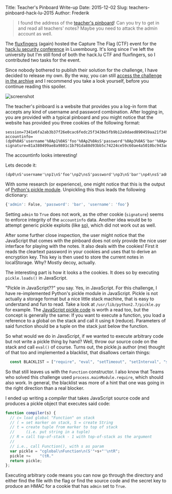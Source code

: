 Title: Teacher's Pinboard Write-up
Date: 2015-12-02
Slug: teachers-pinboard-hack-lu-2015
Author: Frederik

> I found the address of the [teacher's pinboard](https://school.fluxfingers.net:1502/)!
> Can you try to get in and read all teachers' notes?
> Maybe you need to attack the admin account as well.

The [fluxfingers](http://fluxfingers.net/) (again) hosted the Capture The Flag (CTF) event for the [hack.lu security conference](https://hack.lu) in Luxembourg. It's long since I've left the university but I'm still fond of both the hack.lu CTF and fluxfingers, so I contributed two tasks for the event.

Since nobody bothered to publish their solution for the challenge, I have decided to release my own. By the way, you can still [access the challenge in the archive](https://school.fluxfingers.net:1502/) and I recommend you take a look yourself, before you continue reading this spoiler.

![screenshot](/images/teacher-pinboard-screenshot.png)


The teacher's pinboard is a website that provides you a log-in form that accepts any kind of username and password combination. After logging in, you are provided with a typical pinboard and you might notice that the website has provided you three cookies of the following format:

```text
session=7341e6fa2ab3b37f26e0cac6fedc25f3438e5fb9b12a9daed890459aa21f349b12676b3d;
accountinfo=(dp0%0AS'username'%0Ap1%0AS'foo'%0Ap2%0AsS'password'%0Ap3%0AS'bar'%0Ap4%0AsS'admin'%0Ap5%0AI00%0As.;
signature=81a380499ae8a9801c1b791da88d93bb5c74224ce59c60ae4a5010bc943ad85f
```

The accountinfo looks interesting!

Lets decode it:

```text
(dp0\nS'username'\np1\nS'foo'\np2\nsS'password'\np3\nS'bar'\np4\nsS'admin'\np5\nI00\ns.
```

With some research (or experience), one might notice that this is the output of [Python's pickle module](https://docs.python.org/2/library/pickle.html). Unpickling this thus leads the following dictionary:

```js
{'admin': False, 'password': 'bar', 'username': 'foo'}
```
Setting `admin` to `True` does not work, as the other cookie (`signature`) seems to enforce integrity of the `accountinfo` data. Another idea would be to attempt generic pickle exploits (like [so](https://blog.nelhage.com/2011/03/exploiting-pickle/)), which did not work out as well.
 
After some further close inspection, the user might notice that the JavaScript that comes with the pinboard does not only provide the nice user interface for playing with the notes. It also deals with the cookies! First it reads the cleartext password in your cookies and uses that to derive an encryption key. This key is then used to store the current notes in localStorage. Why? Mostly decoy, actually.

The interesting part is how it looks a the cookies. It does so by executing `pickle.loads()` in JavaScript.

"Pickle in JavaScript??" you say. Yes, in JavaScript. For this challenge, I have re-implemented Python's pickle module in JavaScript. Pickle is not actually a storage format but a nice little stack machine, that is easy to understand and fun to read. Take a look at `/usr/lib/python2.7/pickle.py` for example. The [JavaScript pickle code](https://school.fluxfingers.net:1502/javascripts/pickle.js) is worth a read too, but the concept is generally the same: If you want to execute a function, you load a reference to a global on the stack and call it using `R` (reduce). Parameters of said function should be a tuple on the stack just below the function.

So what would we do in JavaScript, if we wanted to execute arbitrary code but not write a pickle thing by hand? Well, throw our source code on the stack and call `eval()` of course. Turns out, the pickle.js author (me) thought of that too and implemented a blacklist, that disallows certain things:
```js
  const BLACKLIST = ["require", "eval", "setTimeout", "setInterval", "setImmediate"];
```

So that still leaves us with the `Function` constructor. I also know that Teams who solved this challenge used `process.mainModule.require`, which should also work. In general, the blacklist was more of a hint that one was going in the right direction than a real blocker.

I ended up writing a *compiler* that takes JavaScript source code and produces a pickle object that executes said code:

```js
function compiler(s) {
  // c= load global "Function" on stack
  // ( = set marker on stack, S = create String
  // t = create tuple from marker to top of stack
  //     (i.e. put string in a tuple)
  // R = call top-of-stack - 1 with top-of-stack as the argument
  //
  // i.e., call Function(), with s as param  
  var pickle = "cglobal\nFunction\n(S'"+s+"'\ntR";
  pickle +=    "(tR."
  return pickle;
};
```

Executing arbitrary code means you can now go through the directory and either find the file with the flag or find the source code and the secret key to produce an HMAC for a cookie that has `admin` set to `True`.
